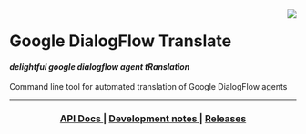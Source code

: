 <img src="./examples/docs/img/rust-logo.png" align="right" />

# Google DialogFlow Translate

#### *delightful google dialogflow agent tRanslation*

Command line tool for automated translation of Google DialogFlow agents

---

<div align="center">
  <h3>
    <a href="https://docs.rs/async-std">
      API Docs
    </a>
    <span> | </span>
    <a href="https://book.async.rs">
      Development notes
    </a>
    <span> | </span>
    <a href="https://github.com/async-rs/async-std/releases">
      Releases
    </a>
  </h3>
</div>

<br/>

